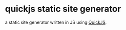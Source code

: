 # quickjs static site generator

a static site generator written in JS using [QuickJS](https://bellard.org/quickjs).